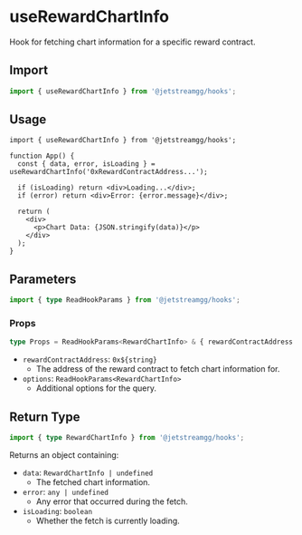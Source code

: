 # useRewardChartInfo

Hook for fetching chart information for a specific reward contract.

## Import

```ts
import { useRewardChartInfo } from '@jetstreamgg/hooks';
```

## Usage

```tsx
import { useRewardChartInfo } from '@jetstreamgg/hooks';

function App() {
  const { data, error, isLoading } = useRewardChartInfo('0xRewardContractAddress...');

  if (isLoading) return <div>Loading...</div>;
  if (error) return <div>Error: {error.message}</div>;

  return (
    <div>
      <p>Chart Data: {JSON.stringify(data)}</p>
    </div>
  );
}
```

## Parameters

```ts
import { type ReadHookParams } from '@jetstreamgg/hooks';
```

### Props

```ts
type Props = ReadHookParams<RewardChartInfo> & { rewardContractAddress: `0x${string}` };
```

- `rewardContractAddress`: `0x${string}`
  - The address of the reward contract to fetch chart information for.
- `options`: `ReadHookParams<RewardChartInfo>`
  - Additional options for the query.

## Return Type

```ts
import { type RewardChartInfo } from '@jetstreamgg/hooks';
```

Returns an object containing:

- `data`: `RewardChartInfo | undefined`
  - The fetched chart information.
- `error`: `any | undefined`
  - Any error that occurred during the fetch.
- `isLoading`: `boolean`
  - Whether the fetch is currently loading.
